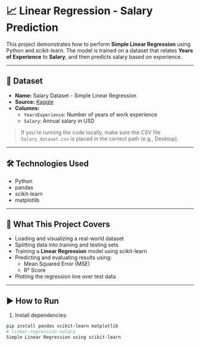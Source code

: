 # 📈 Linear Regression - Salary Prediction

This project demonstrates how to perform **Simple Linear Regression** using Python and scikit-learn. The model is trained on a dataset that relates **Years of Experience** to **Salary**, and then predicts salary based on experience.

---

## 📂 Dataset

- **Name:** Salary Dataset - Simple Linear Regression  
- **Source:** [Kaggle](https://www.kaggle.com/datasets/abhishek14398/salary-dataset-simple-linear-regression)  
- **Columns:**
  - `YearsExperience`: Number of years of work experience
  - `Salary`: Annual salary in USD

> If you're running the code locally, make sure the CSV file `Salary_dataset.csv` is placed in the correct path (e.g., Desktop).

---

## 🛠️ Technologies Used

- Python
- pandas
- scikit-learn
- matplotlib

---

## 🧠 What This Project Covers

- Loading and visualizing a real-world dataset
- Splitting data into training and testing sets
- Training a **Linear Regression** model using scikit-learn
- Predicting and evaluating results using:
  - Mean Squared Error (MSE)
  - R² Score
- Plotting the regression line over test data

---

## ▶️ How to Run

1. Install dependencies:

```bash
pip install pandas scikit-learn matplotlib
# linear-regression-salary
Simple Linear Regression using scikit-learn
